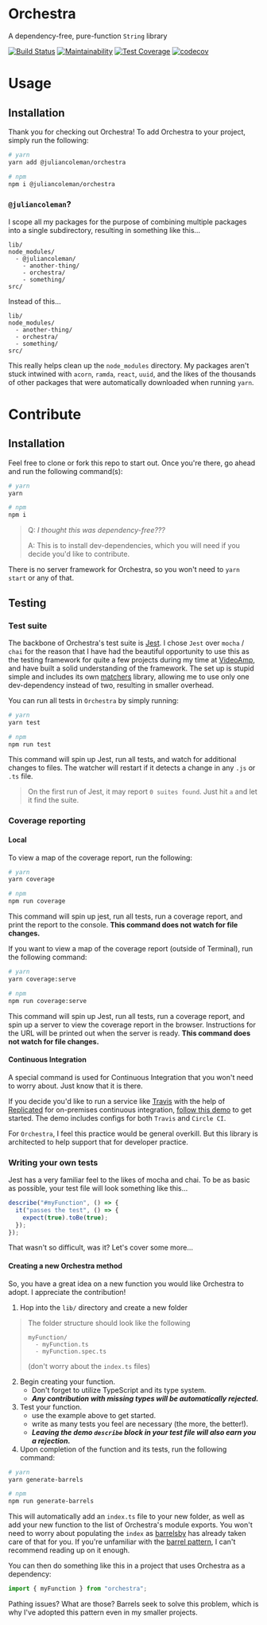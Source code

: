 # Orchestra

A dependency-free, pure-function `String` library

[![Build Status](https://semaphoreci.com/api/v1/juliancoleman/orchestra/branches/master/badge.svg)](https://semaphoreci.com/juliancoleman/orchestra)
[![Maintainability](https://api.codeclimate.com/v1/badges/392fba3ab70c70e4ebb9/maintainability)](https://codeclimate.com/github/juliancoleman/orchestra/maintainability)
[![Test Coverage](https://api.codeclimate.com/v1/badges/392fba3ab70c70e4ebb9/test_coverage)](https://codeclimate.com/github/juliancoleman/orchestra/test_coverage)
[![codecov](https://codecov.io/gh/juliancoleman/orchestra/branch/master/graph/badge.svg)](https://codecov.io/gh/juliancoleman/orchestra)

# Usage

## Installation

Thank you for checking out Orchestra! To add Orchestra to
your project, simply run the following:

```bash
# yarn
yarn add @juliancoleman/orchestra

# npm
npm i @juliancoleman/orchestra
```

### `@juliancoleman`?

I scope all my packages for the purpose of combining
multiple packages into a single subdirectory, resulting in
something like this...

```
lib/
node_modules/
  - @juliancoleman/
    - another-thing/
    - orchestra/
    - something/
src/
```

Instead of this...

```
lib/
node_modules/
  - another-thing/
  - orchestra/
  - something/
src/
```

This really helps clean up the `node_modules` directory. My
packages aren't stuck intwined with `acorn`, `ramda`,
`react`, `uuid`, and the likes of the thousands of other
packages that were automatically downloaded when running
`yarn`.

# Contribute

## Installation

Feel free to clone or fork this repo to start out. Once
you're there, go ahead and run the following command(s):

```bash
# yarn
yarn

# npm
npm i
```

> Q: _I thought this was dependency-free???_
>
> A: This is to install dev-dependencies, which you will
> need if you decide you'd like to contribute.

There is no server framework for Orchestra, so you won't
need to `yarn start` or any of that.

## Testing

### Test suite

The backbone of Orchestra's test suite is [Jest](https://facebook.github.io/jest/).
I chose `Jest` over `mocha` / `chai` for the reason that I have
had the beautiful opportunity to use this as the testing
framework for quite a few projects during my time at
[VideoAmp](https://github.com/videoamp), and have built a
solid understanding of the framework. The set up is stupid
simple and includes its own [matchers](https://facebook.github.io/jest/docs/en/expect.html)
library, allowing me to use only one dev-dependency
instead of two, resulting in smaller overhead.

You can run all tests in `Orchestra` by simply running:

```bash
# yarn
yarn test

# npm
npm run test
```

This command will spin up Jest, run all tests, and watch
for additional changes to files. The watcher will restart
if it detects a change in any `.js` or `.ts` file.

> On the first run of Jest, it may report `0 suites found`.
> Just hit `a` and let it find the suite.

### Coverage reporting

#### Local

To view a map of the coverage report, run the following:

```bash
# yarn
yarn coverage

# npm
npm run coverage
```

This command will spin up jest, run all tests, run a
coverage report, and print the report to the console.
**This command does not watch for file changes.**

If you want to view a map of the coverage report (outside
of Terminal), run the following command:

```bash
# yarn
yarn coverage:serve

# npm
npm run coverage:serve
```

This command will spin up Jest, run all tests, run a
coverage report, and spin up a server to view the coverage
report in the browser. Instructions for the URL will be
printed out when the server is ready. **This command does
not watch for file changes.**

#### Continuous Integration

A special command is used for Continuous Integration that
you won't need to worry about. Just know that it is there.

If you decide you'd like to run a service like [Travis](https://travis-ci.org/)
with the help of [Replicated](https://github.com/replicatedhq/replicated)
for on-premises continuous integration, [follow this demo](https://github.com/replicatedhq/replicated-ci-demo)
to get started. The demo includes configs for both `Travis`
and `Circle CI`.

For `Orchestra`, I feel this practice would be general
overkill. But this library is architected to help support
that for developer practice.

### Writing your own tests

Jest has a very familiar feel to the likes of mocha and
chai. To be as basic as possible, your test file will look
something like this...

```ts
describe("#myFunction", () => {
  it("passes the test", () => {
    expect(true).toBe(true);
  });
});
```

That wasn't so difficult, was it? Let's cover some more...

#### Creating a new Orchestra method

So, you have a great idea on a new function you would like
Orchestra to adopt. I appreciate the contribution!

1. Hop into the `lib/` directory and create a new folder
> The folder structure should look like the following
>
>     myFunction/
>       - myFunction.ts
>       - myFunction.spec.ts
>
> (don't worry about the `index.ts` files)
>
2. Begin creating your function.
   - Don't forget to utilize TypeScript and its type system.
   - _**Any contribution with missing types will be automatically rejected.**_
3. Test your function.
   - use the example above to get started.
   - write as many tests you feel are necessary (the more, the better!).
   - _**Leaving the demo `describe` block in your test file will also earn you a rejection.**_
4. Upon completion of the function and its tests, run the following command:

```bash
# yarn
yarn generate-barrels

# npm
npm run generate-barrels
```

This will automatically add an `index.ts` file to your new
folder, as well as add your new function to the list of
Orchestra's module exports. You won't need to worry about
populating the `index` as [barrelsby](https://github.com/bencoveney/barrelsby)
has already taken care of that for you. If you're
unfamiliar with the [barrel pattern](https://github.com/basarat/typescript-book/blob/master/docs/tips/barrel.md),
I can't recommend reading up on it enough.

You can then do something like this in a project that uses
Orchestra as a dependency:

```ts
import { myFunction } from "orchestra";
```

Pathing issues? What are those? Barrels seek to solve this
problem, which is why I've adopted this pattern even in my
smaller projects.
